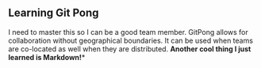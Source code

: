 ## Learning Git Pong 
I need to master this so I can be a good team member. GitPong allows for collaboration without geographical boundaries. It can be used when teams are co-located as well when they are distributed.
**Another cool thing I just learned is Markdown!***